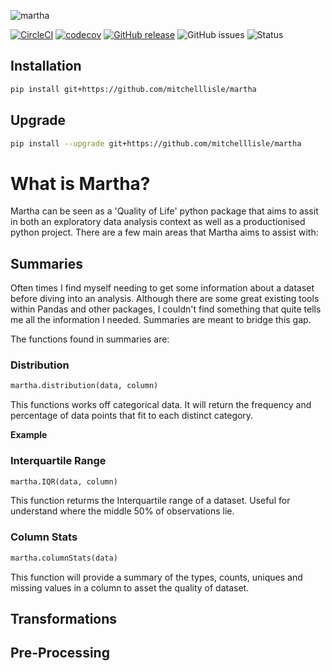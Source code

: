 ![martha](https://user-images.githubusercontent.com/18128531/38394881-8b12db68-3973-11e8-93f5-145701744ca9.png)

[![CircleCI](https://circleci.com/gh/mitchelllisle/martha.svg?style=svg)](https://circleci.com/gh/mitchelllisle/martha)
[![codecov](https://codecov.io/gh/mitchelllisle/martha/branch/master/graph/badge.svg)](https://codecov.io/gh/mitchelllisle/martha)
[![GitHub release](https://img.shields.io/github/release/mitchelllisle/martha.svg)](https://GitHub.com/mitchelllisle/martha/releases/)
![GitHub issues](https://img.shields.io/github/issues/mitchelllisle/martha.svg)
![Status](https://img.shields.io/badge/status-alpha-red.svg)

## Installation
```bash
pip install git+https://github.com/mitchelllisle/martha
```
## Upgrade
```bash
pip install --upgrade git+https://github.com/mitchelllisle/martha
```

# What is Martha?
Martha can be seen as a 'Quality of Life' python package that aims to assit in both an exploratory data analysis context as well as a productionised python project. There are a few main areas that Martha aims to assist with:

## Summaries
Often times I find myself needing to get some information about a dataset before diving into an analysis. Although there are some great existing tools within Pandas and other packages, I couldn't find something that quite tells me all the information I needed. Summaries are meant to bridge this gap.

The functions found in summaries are:

### Distribution
```python
martha.distribution(data, column)
```
This functions works off categorical data. It will return the frequency and percentage of data points that fit to each distinct category.

**Example**


### Interquartile Range
```python
martha.IQR(data, column)
```
This function returms the Interquartile range of a dataset. Useful for understand where the middle 50% of observations lie.

### Column Stats
```python
martha.columnStats(data)
```
This function will provide a summary of the types, counts, uniques and missing values in a column to asset the quality of dataset.


## Transformations

## Pre-Processing
